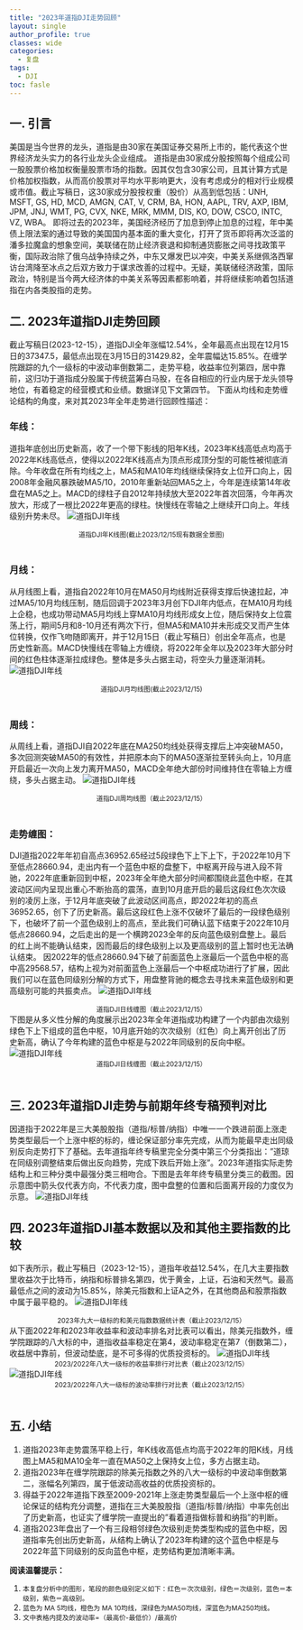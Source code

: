 ```yaml
---
title: "2023年道指DJI走势回顾"
layout: single
author_profile: true
classes: wide
categories:
  - 复盘
tags:
  - DJI
toc: fasle
---
```

## 一. 引言 
美国是当今世界的龙头，道指是由30家在美国证券交易所上市的，能代表这个世界经济龙头实力的各行业龙头企业组成。 
道指是由30家成分股按照每个组成公司一股股票价格加权衡量股票市场的指数。因其仅包含30家公司，且其计算方式是价格加权指数，从而高价股票对平均水平影响更大，没有考虑成分的相对行业规模或市值。截止写稿日，这30家成分股按权重（股价）从高到低包括：UNH, MSFT, GS, HD, MCD, AMGN, CAT, V, CRM, BA, HON, AAPL, TRV, AXP, IBM, JPM, JNJ, WMT, PG, CVX, NKE, MRK, MMM, DIS, KO, DOW, CSCO, INTC, VZ, WBA。 
即将过去的2023年，美国经济经历了加息到停止加息的过程，年中美债上限法案的通过导致的美国国内基本面的重大变化，打开了货币即将再次泛滥的潘多拉魔盒的想象空间，美联储在防止经济衰退和抑制通货膨胀之间寻找政策平衡，国际政治除了俄乌战争持续之外，中东又爆发巴以冲突，中美关系继佩洛西窜访台湾降至冰点之后双方致力于谋求改善的过程中。无疑，美联储经济政策，国际政治，特别是当今两大经济体的中美关系等因素都影响着，并将继续影响着包括道指在内各类股指的走势。 
## 二. 2023年道指DJI走势回顾 
截止写稿日(2023-12-15），道指DJI全年涨幅12.54%，全年最高点出现在12月15日的37347.5，最低点出现在3月15日的31429.82，全年震幅达15.85%。在缠学院跟踪的九个一级标的中波动率倒数第二，走势平稳，收益率位列第四，居中靠前，这归功于道指成分股属于传统蓝筹白马股，在各自相应的行业内居于龙头领导地位，有着稳定的经营模式和业绩。数据详见下文第四节。 
下面从均线和走势缠论结构的角度，来对其2023年全年走势进行回顾性描述： 
### 年线： 
道指年底创出历史新高，收了一个带下影线的阳年K线，2023年K线高低点均高于2022年K线高低点，使得以2022年K线高点为顶点形成顶分型的可能性被彻底消除。今年收盘在所有均线之上，MA5和MA10年均线继续保持女上位开口向上，因2008年金融风暴跌破MA5/10，2010年重新站回MA5之上，今年是连续第14年收盘在MA5之上。MACD的绿柱子自2012年持续放大至2022年首次回落，今年再次放大，形成了一根比2022年更高的绿柱。快慢线在零轴之上继续开口向上。年线级别升势未尽。 
 ![道指DJI年线](/assets/images/2023-12-15-DJI-year.png)
<small><center>道指DJI年K线图(截止2023/12/15现有数据全景图)</center></small>　 
### 月线： 
从月线图上看，道指自2022年10月在MA50月均线附近获得支撑后快速拉起，冲过MA5/10月均线压制，随后回调于2023年3月创下DJI年内低点，在MA10月均线上企稳，也成功带动MA5月均线上穿MA10月均线形成女上位，随后保持女上位震荡上行，期间5月和8-10月还有两次下行，但MA5和MA10并未形成交叉而产生体位转换，仅作飞吻随即离开，并于12月15日（截止写稿日）创出全年高点，也是历史性新高。MACD快慢线在零轴上方缠绕，将2022年全年以及2023年大部分时间的红色柱体逐渐拉成绿色。整体是多头占据主动，将空头力量逐渐消耗。 
 ![道指DJI年线](/assets/images/2023-12-15-DJI-month.png)
 <small><center>道指DJI月均线图(截止2023/12/15)</center></small>　　 
### 周线： 
从周线上看，道指DJI自2022年底在MA250均线处获得支撑后上冲突破MA50，多次回测突破MA50的有效性，并把原本向下的MA50逐渐拉至转头向上，10月底开启最近一次向上发力离开MA50，MACD全年绝大部份时间维持住在零轴上方缠绕，多头占据主动。 
 ![道指DJI年线](/assets/images/2023-12-15-DJI-week.png)
 <small><center>道指DJI周均线图（截止2023/12/15）</center></small>　 
### 走势缠图： 
DJI道指2022年年初自高点36952.65经过5段绿色下上下上下，于2022年10月下至低点28660.94，走出内有一个蓝色中枢的盘整下，中枢离开段与进入段不背驰，2022年底重新回到中枢，2023年全年绝大部分时间都围绕此蓝色中枢，在其波动区间内呈现出重心不断抬高的震荡，直到10月底开启的最后这段红色次次级别的凌厉上涨，于12月年底突破了此波动区间高点，即2022年初的高点36952.65，创下了历史新高。最后这段红色上涨不仅破坏了最后的一段绿色级别下，也破坏了前一个蓝色级别上的高点，至此我们可确认蓝下结束于2022年10月低点28660.94，之后走出的是一个横跨2023全年的反向蓝色级别盘整上。最后的红上尚不能确认结束，因而最后的绿色级别上以及更高级别的蓝上暂时也无法确认结束。 
因2022年的低点28660.94下破了前面蓝色上涨最后一个蓝色中枢的高中高29568.57，结构上视为对前面蓝色上涨最后一个中枢成功进行了扩展，因此我们可以在蓝色同级别分解的方式下，用盘整背驰的概念去寻找未来蓝色级别和更高级别可能的共振卖点。 
 ![道指DJI年线](/assets/images/2023-12-15-DJI-day-1.png)
 <small><center>道指DJI日线缠图（截止2023/12/15）</center></small>
下图是从多义性分解的角度展示出2023年全年道指成功构建了一个内部由次级别绿色下上下组成的蓝色中枢，10月底开始的次次级别（红色）向上离开创出了历史新高，确认了今年构建的蓝色中枢是与2022年同级别的反向中枢。 
 ![道指DJI年线](/assets/images/2023-12-15-DJI-day-2.png)
<small><center>道指DJI日线缠图（截止2023/12/15）</center></small>　 
## 三. 2023年道指DJI走势与前期年终专稿预判对比 
因道指于2022年是三大美股股指（道指/标普/纳指）中唯一一个跌进前面上涨走势类型最后一个上涨中枢的标的，缠论保证部分率先完成，从而为能最早走出同级别反向走势打下了基础。去年道指年终专稿里完全分类中第三个分类指出：”道琼在同级别调整结束后做出反向趋势，完成下跌后开始上涨”。2023年道指实际走势结构上和三种分类中最强分类三相吻合。下图是去年年终专稿里分类三的截图。因示意图中箭头仅代表方向，不代表力度，图中盘整的位置和后面离开段的力度仅为示意。 
 ![道指DJI年线](/assets/images/2023-12-15-DJI-last-year.png)
## 四. 2023年道指DJI基本数据以及和其他主要指数的比较 
如下表所示，截止写稿日（2023-12-15），道指年收益12.54%，在几大主要指数里收益次于比特币，纳指和标普排名第四，优于黄金，上证，石油和天然气。最高最低点之间的波动为15.85%，除美元指数和上证A之外，在其他商品和股票指数中属于最平稳的。 
![道指DJI年线](/assets/images/2023-12-15-DJI-vol-compare.png)
<small><center>2023年九大一级标的和美元指数数据统计表（截止2023/12/15）</center></small>
从下面2022年和2023年收益率和波动率排名对比表可以看出，除美元指数外，缠学院跟踪的八大标的中，道指收益率稳定在第4，波动率稳定在第7（倒数第二），收益居中靠前，但波动垫底，是不可多得的优质投资标的。 
![道指DJI年线](/assets/images/2023-12-15-DJI-profit-compare.png)
<small><center>2023/2022年八大一级标的收益率排行对比表（截止2023/12/15）</center></small>
![道指DJI年线](/assets/images/2023-12-15-DJI-vol-compare.png)
<small><center>2023/2022年八大一级标的波动率排行对比表（截止2023/12/15）</center></small>　 
## 五. 小结 
1. 道指2023年走势震荡平稳上行，年K线收高低点均高于2022年的阳K线，月线图上MA5和MA10全年一直在MA50之上保持女上位，多方占据主动。 
2. 道指2023年在缠学院跟踪的除美元指数之外的八大一级标的中波动率倒数第二，涨幅名列第四，属于低波动高收益的优质投资标的。 
3. 得益于2022年道指下跌至2009-2021年上涨走势类型最后一个上涨中枢的缠论保证的结构充分调整，道指在三大美股股指（道指/标普/纳指）中率先创出了历史新高，也证实了缠学院一直提出的”看着道指做标普和纳指”的判断。 
4. 道指2023年盘出了一个有三段相邻绿色次级别走势类型构成的蓝色中枢，因道指率先创出历史新高，从结构上确认了2023年构建的这个蓝色中枢是与2022年蓝下同级别的反向蓝色中枢，走势结构更加清晰丰满。 

**阅读温馨提示：** 
1. <small>本复盘分析中的图形，笔段的颜色级别定义如下：红色＝次次级别，绿色＝次级别，蓝色＝本级别，紫色＝高级别。</small> 
2. <small>蓝色为 MA 5均线，橙色为 MA 10均线，深绿色为MA50均线，深蓝色为MA250均线。</small> 
3. <small>文中表格内提及的波动率=（最高价-最低价）/最高价 </small>
